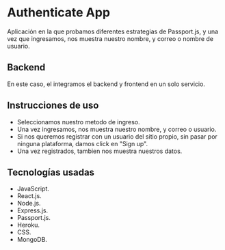 # Authenticate App
Aplicación en la que probamos diferentes estrategias de Passport.js, y una vez que ingresamos, nos muestra nuestro nombre, y correo o nombre de usuario.

## Backend
En este caso, el integramos el backend y frontend en un solo servicio.

## Instrucciones de uso
- Seleccionamos nuestro metodo de ingreso.
- Una vez ingresamos, nos muestra nuestro nombre, y correo o usuario.
- Si nos queremos registrar con un usuario del sitio propio, sin pasar por ninguna plataforma, damos click en "Sign up".
- Una vez registrados, tambien nos muestra nuestros datos.


## Tecnologías usadas
- JavaScript.
- React.js.
- Node.js.
- Express.js.
- Passport.js.
- Heroku.
- CSS.
- MongoDB.
